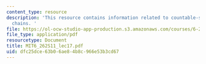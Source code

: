 ```yaml
---
content_type: resource
description: 'This resource contains information related to countable-state Markov
  chains. '
file: https://ol-ocw-studio-app-production.s3.amazonaws.com/courses/6-262-discrete-stochastic-processes-spring-2011/dfc25dce63b06ae84b8c966e53b3cd67_MIT6_262S11_lec17.pdf
file_type: application/pdf
resourcetype: Document
title: MIT6_262S11_lec17.pdf
uid: dfc25dce-63b0-6ae8-4b8c-966e53b3cd67
---
```

